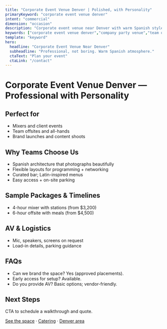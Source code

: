 ```yaml
---
title: "Corporate Event Venue Denver | Polished, with Personality"
primaryKeyword: "corporate event venue denver"
intent: "commercial"
dimension: "occasion"
description: "Corporate event venue near Denver with warm Spanish style. Mixers, offsites, launches for 50–100 guests. Full bar and in-house catering."
keywords: ["corporate event venue denver","company party venue","team offsite space"]
template: "keyword"
hero:
  headline: "Corporate Event Venue Near Denver"
  subheadline: "Professional, not boring. Warm Spanish atmosphere."
  ctaText: "Plan your event"
  ctaLink: "/contact"
---
```


# Corporate Event Venue Denver — Professional with Personality

## Perfect for
- Mixers and client events
- Team offsites and all-hands
- Brand launches and content shoots

## Why Teams Choose Us
- Spanish architecture that photographs beautifully
- Flexible layouts for programming + networking
- Curated bar; Latin-inspired menus
- Easy access + on-site parking

## Sample Packages & Timelines
- 4-hour mixer with stations (from $3,200)
- 6-hour offsite with meals (from $4,500)

## AV & Logistics
- Mic, speakers, screens on request
- Load-in details, parking guidance

## FAQs
- Can we brand the space? Yes (approved placements).
- Early access for setup? Available.
- Do you provide AV? Basic options; vendor-friendly.

## Next Steps
CTA to schedule a walkthrough and quote.

[See the space](/venue) · [Catering](/catering) · [Denver area](/service-areas/denver)


